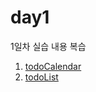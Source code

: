 # day1
1일차 실습 내용 복습
1. [todoCalendar](https://github.com/CocoIsCat/SpringBoot-review/tree/master/day1/todoCalendar)
2. [todoList](https://github.com/CocoIsCat/SpringBoot-review/tree/master/day1/todoList)